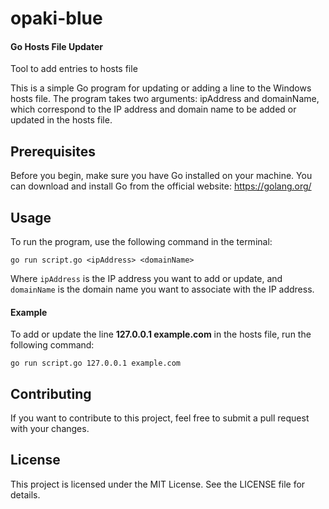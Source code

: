 # opaki-blue
#### Go Hosts File Updater
Tool to add entries to hosts file

This is a simple Go program for updating or adding a line to the Windows hosts file. The program takes two arguments: ipAddress and domainName, which correspond to the IP address and domain name to be added or updated in the hosts file.

## Prerequisites
Before you begin, make sure you have Go installed on your machine. You can download and install Go from the official website: https://golang.org/

## Usage
To run the program, use the following command in the terminal:

`go run script.go <ipAddress> <domainName>`

Where `ipAddress` is the IP address you want to add or update, and `domainName` is the domain name you want to associate with the IP address.

#### Example
To add or update the line **127.0.0.1 example.com** in the hosts file, run the following command:

`go run script.go 127.0.0.1 example.com`

## Contributing
If you want to contribute to this project, feel free to submit a pull request with your changes.

## License
This project is licensed under the MIT License. See the LICENSE file for details.